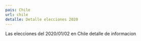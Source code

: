 ```yaml
---
pais: Chile
url: chile
detalle: Detalle elecciones 2020
---
```

Las elecciones del 2020/01/02 en Chile detalle de informacion
